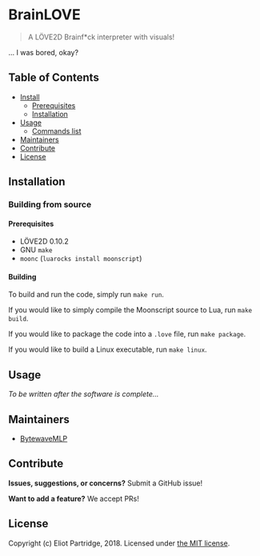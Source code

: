 # BrainLOVE

> A LÖVE2D Brainf*ck interpreter with visuals!

... I was bored, okay?

## Table of Contents

- [Install](#install)
    - [Prerequisites](#prerequisites)
	- [Installation](#installation)
- [Usage](#usage)
	- [Commands list](#commands-list)
- [Maintainers](#maintainers)
- [Contribute](#contribute)
- [License](#license)

## Installation

### Building from source

#### Prerequisites

- LÖVE2D 0.10.2
- GNU `make`
- `moonc` (`luarocks install moonscript`)

#### Building

To build and run the code, simply run `make run`.

If you would like to simply compile the Moonscript source to Lua, run `make build`.

If you would like to package the code into a `.love` file, run `make package`.

If you would like to build a Linux executable, run `make linux`.

## Usage

_To be written after the software is complete..._

## Maintainers

- [BytewaveMLP](https://github.com/BytewaveMLP)

## Contribute

**Issues, suggestions, or concerns?** Submit a GitHub issue!

**Want to add a feature?** We accept PRs!

## License

Copyright (c) Eliot Partridge, 2018. Licensed under [the MIT license](/LICENSE).
